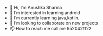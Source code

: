- 👋 Hi, I’m Anushka Sharma
- 👀 I’m interested in learning android
- 🌱 I’m currently learning java,kotlin.
- 💞️ I’m looking to collaborate on new projects
- 📫 How to reach me call me 9520421122

<!---
mini5418/mini5418 is a ✨ special ✨ repository because its `README.md` (this file) appears on your GitHub profile.
You can click the Preview link to take a look at your changes.
--->

